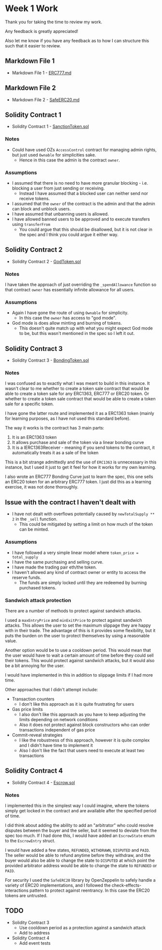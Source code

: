 # Week 1 Work

Thank you for taking the time to review my work.

Any feedback is greatly appreciated!

Also let me know if you have any feedback as to how I can structure this such that it easier to review.

## Markdown File 1

- Markdown File 1 - [ERC777.md](./ERC777.md)

## Markdown File 2

- Markdown File 2 - [SafeERC20.md](./SafeERC20.md)

## Solidity Contract 1

- Solidity Contract 1 - [SanctionToken.sol](./src/SanctionToken.sol)

### Notes

- Could have used OZs `AccessControl` contract for managing admin rights, but just used `Ownable` for simplicities sake.
  - Hence in this case the admin is the contract `owner`.

### Assumptions

- I assumed that there is no need to have more granular blocking - i.e. blocking a user from just sending or receiving.
  - Instead I have assumed that a blocked user can neither send nor receive tokens.
- I assumed that the `owner` of the contract is the admin and that the admin can block and unblock users.
- I have assumed that unbanning users is allowed.
- I have allowed banned users to be approved and to execute transfers using `transferFrom`
  - You could argue that this should be disallowed, but it is not clear in the spec and I think you could argue it either way.

## Solidity Contract 2

- Solidity Contract 2 - [GodToken.sol](./src/GodToken.sol)

### Notes

I have taken the approach of just overriding the `_spendAllowance` function so that contract `owner` has essentially infinite allowance for all users.

### Assumptions

- Again I have gone the route of using `Ownable` for simplicity.
  - In this case the `owner` has access to "god mode".
- God mode is does allow minting and burning of tokens.
  - This doesn't quite match up with what you might expect God mode to be, but this wasn't mentioned in the spec so I left it out.

## Solidity Contract 3

- Solidity Contract 3 - [BondingToken.sol](./src/BondingToken.sol)

### Notes

I was confused as to exactly what I was meant to build in this instance. It wasn't clear to me whether to create a token sale contract that would be able to create a token sale for any ERC1363, ERC777 or ERC20 token. Or whether to create a token sale contract that would be able to create a token sale for a specific token.

I have gone the latter route and implemented it as a ERC1363 token (mainly for learning purposes, as I have not used this standard before).

The way it works is the contract has 3 main parts:
1. It is an ERC1363 token
2. It allows purchase and sale of the token via a linear bonding curve
3. It is a IERC1363Receiver - meaning if you send tokens to the contract, it automatically treats it as a sale of the token

This is a bit strange admittedly and the use of `ERC1363` is unnecessary in this instance, but I used it just to get it feel for how it works for my own learning.

I also wrote an ERC777 Bonding Curve just to learn the spec, this one sells an ERC20 token for an arbitrary ERC777 token. I just did this as a learning exercise, it was not done thoroughly.

## Issue with the contract I haven't dealt with

- I have not dealt with overflows potentially caused by `newTotalSupply ** 2` in the `_sell` function.
  - This could be mitigated by setting a limit on how much of the token can be minted.

### Assumptions

- I have followed a very simple linear model where `token_price = total_supply`
- I have the same purchasing and selling curve.
- I have made the trading pair eth/the token.
- I haven't allowed any kind of contract owner or entity to access the reserve funds.
  - The funds are simply locked until they are redeemed by burning purchased tokens.

### Sandwich attack protection

There are a number of methods to protect against sandwich attacks.

I used a `maxEntryPrice` and `minExitPrice` to protect against sandwich attacks. This allows the user to set the maximum slippage they are happy with in their trade. The advantage of this is it provides some flexibility, but it puts the burden on the user to protect themselves by using a reasonable value.

Another option would be to use a cooldown period. This would mean that the user would have to wait a certain amount of time before they could sell their tokens. This would protect against sandwich attacks, but it would also be a bit annoying for the user.

I would have implemented in this in addition to slippage limits if I had more time.

Other approaches that I didn't attempt include:
- Transaction counters
  - I don't like this approach as it is quite frustrating for users
- Gas price limits
  - I also don't like this approach as you have to keep adjusting the limits depending on network conditions
  - Also it does not protect against block constructors who can order transactions independent of gas price
- Commit-reveal strategies
  - I like the robustness of this approach, however it is quite complex and I didn't have time to implement it
  - Also I don't like the fact that users need to execute at least two transactions

## Solidity Contract 4

- Solidity Contract 4 - [Escrow.sol](./src/Escrow.sol)

### Notes

I implemented this in the simplest way I could imagine, where the tokens simply get locked in the contract and are available after the specified period of time.

I did think about adding the ability to add an "arbitrator" who could resolve disputes between the buyer and the seller, but it seemed to deviate from the spec too much. If I had done this, I would have added an `EscrowState` enum to the `EscrowEntry` struct.

I would have added a few states, `REFUNDED`, `WITHDRAWN`, `DISPUTED` and `PAID`. The seller would be able to refund anytime before they withdraw, and the buyer would also be able to change the state to `DISPUTED` at which point the provided arbitrator address would be able to change the state to `REFUNDED` or `PAID`.

For security I used the `SafeERC20` library by OpenZeppelin to safely handle a variety of ERC20 implementations, and I followed the check-effects-interactions pattern to protect against reentrancy. In this case the ERC20 tokens are untrusted.

## TODO

- Solidity Contract 3
  - Use cooldown period as a protection against a sandwich attack
  - Add to address
- Solidity Contract 4
  - Add event tests

